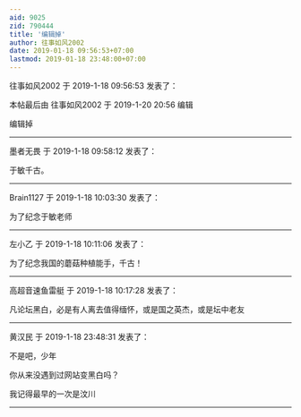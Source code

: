 ```yaml
---
aid: 9025
zid: 790444
title: '编辑掉'
author: 往事如风2002
date: 2019-01-18 09:56:53+07:00
lastmod: 2019-01-18 23:48:00+07:00
---
```


往事如风2002 于 2019-1-18 09:56:53 发表了：

本帖最后由 往事如风2002 于 2019-1-20 20:56 编辑 

编辑掉

---------

墨者无畏 于 2019-1-18 09:58:12 发表了：

于敏千古。

---------

Brain1127 于 2019-1-18 10:03:30 发表了：

为了纪念于敏老师

---------

左小乙 于 2019-1-18 10:11:06 发表了：

为了纪念我国的蘑菇种植能手，千古！

---------

高超音速鱼雷艇 于 2019-1-18 10:17:28 发表了：

凡论坛黑白，必是有人离去值得缅怀，或是国之英杰，或是坛中老友

---------

黄汉民 于 2019-1-18 23:48:31 发表了：

不是吧，少年

你从来没遇到过网站变黑白吗？

我记得最早的一次是汶川

---------

